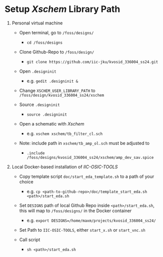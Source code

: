 # Setup *Xschem* Library Path 

1. Personal virtual machine
    - Open terminal, go to `/foss/designs/`
        - `cd /foss/designs`
    - Clone Github-Repo to `/foss/design/`
        - `git clone https://github.com/iic-jku/kvosid_336004_ss24.git`
    - Open `.designinit`
        - e.g. `gedit .designinit &`
    - Change `XSCHEM_USER_LIBRARY_PATH` to `/foss/design/kvosid_336004_ss24/xschem`

    - Source `.designinit`
        - `source .designinit`
    - Open a schematic with *Xschem*
        - e.g. `xschem xschem/tb_filter_cl.sch`
    - Note: include path in `xschem/tb_amp_ol.sch` must be adjusted to
      - `.include /foss/designs/kvosid_336004_ss24/xschem/amp_dev_sav.spice`

2. Local Docker-based installation of *IIC-OSIC-TOOLS*

    - Copy template script `doc/start_eda_template.sh` to a path of your choice 
        - e.g. `cp <path-to-github-repo>/doc/template_start_eda.sh <path>/start_eda.sh`

    - Set `DESIGNS` path of local Github Repo inside `<path>/start_eda.sh`, this will map to `/foss/designs/` in the Docker container
        - e.g. `export DESIGNS=/home/maxm/projects/kvosid_336004_ss24/`

    - Set Path to `IIC-OSIC-TOOLS`, either `start_x.sh` or `start_vnc.sh`

    - Call script
        - `sh <path>/start_eda.sh`
